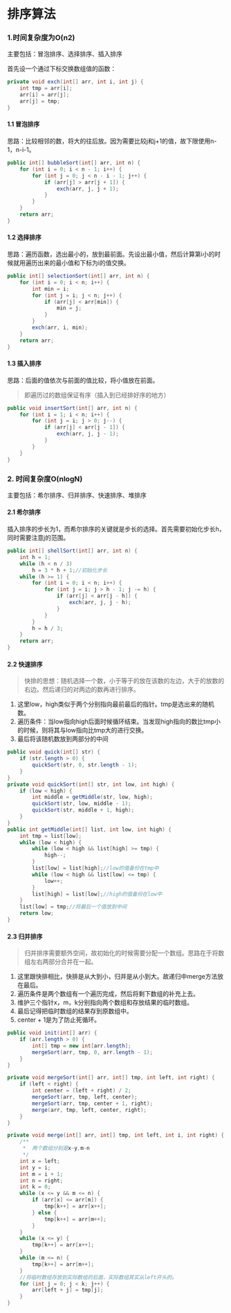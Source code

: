 # 排序算法

### 1.时间复杂度为O(n2)
主要包括：冒泡排序、选择排序、插入排序

首先设一个通过下标交换数组值的函数：
```java
private void exch(int[] arr, int i, int j) {
    int tmp = arr[i];
    arr[i] = arr[j];
    arr[j] = tmp;
}
```

#### 1.1 冒泡排序
思路：比较相邻的数，将大的往后放。因为需要比较j和j+1的值，故下限使用n-1，n-i-1。
```java
public int[] bubbleSort(int[] arr, int n) {
    for (int i = 0; i < n - 1; i++) {
        for (int j = 0; j < n - i - 1; j++) {
            if (arr[j] > arr[j + 1]) {
                exch(arr, j, j + 1);
            }
        }
    }
    return arr;
}
```
#### 1.2 选择排序
思路：遍历函数，选出最小的，放到最前面。先设出最小值，然后计算第i小的时候就用遍历出来的最小值和下标为i的值交换。
```java
public int[] selectionSort(int[] arr, int n) {
    for (int i = 0; i < n; i++) {
        int min = i;
        for (int j = i; j < n; j++) {
            if (arr[j] < arr[min]) {
                min = j;
            }
        }
        exch(arr, i, min);
    }
    return arr;
}
```
#### 1.3 插入排序
思路：后面的值依次与前面的值比较，将小值放在前面。
> 即遍历过的数组保证有序（插入到已经排好序的地方）

```java
public void insertSort(int[] arr, int n) {
    for (int i = 1; i < n; i++) {
        for (int j = i; j > 0; j--) {
            if (arr[j] < arr[j - 1]) {
                exch(arr, j, j - 1);
            }
        }
    }
}
```
### 2. 时间复杂度O(nlogN)
主要包括：希尔排序、归并排序、快速排序、堆排序

#### 2.1 希尔排序
插入排序的步长为1，而希尔排序的关键就是步长的选择。首先需要初始化步长h，同时需要注意j的范围。

```java
public int[] shellSort(int[] arr, int n) {
    int h = 1;
    while (h < n / 3)
        h = 3 * h + 1;//初始化步长
    while (h >= 1) {
        for (int i = 0; i < n; i++) {
            for (int j = i; j > h - 1; j -= h) {
                if (arr[j] < arr[j - h]) {
                    exch(arr, j, j - h);
                }
            }
        }
        h = h / 3;
    }
    return arr;
}
```

#### 2.2 快速排序
> 快排的思想：随机选择一个数，小于等于的放在该数的左边，大于的放数的右边。然后递归的对两边的数再进行排序。

1. 这里low，high类似于两个分别指向最前最后的指针。tmp是选出来的随机数。
2. 遍历条件：当low指向high后面时候循环结束。当发现high指向的数比tmp小的时候，则将其与low指向比tmp大的进行交换。
3. 最后将该随机数放到两部分的中间

```java
public void quick(int[] str) {
    if (str.length > 0) {
        quickSort(str, 0, str.length - 1);
    }
}
private void quickSort(int[] str, int low, int high) {
    if (low < high) {
        int middle = getMiddle(str, low, high);
        quickSort(str, low, middle - 1);
        quickSort(str, middle + 1, high);
    }
}
public int getMiddle(int[] list, int low, int high) {
    int tmp = list[low];
    while (low < high) {
        while (low < high && list[high] >= tmp) {
            high--;
        }
        list[low] = list[high];//low的值备份在tmp中
        while (low < high && list[low] <= tmp) {
            low++;
        }
        list[high] = list[low];//high的值备份在low中
    }
    list[low] = tmp;//将最后一个值放到中间
    return low;
}
```

#### 2.3 归并排序
> 归并排序需要额外空间，故初始化的时候需要分配一个数组。思路在于将数组左右两部分合并在一起。

1. 这里跟快排相比，快排是从大到小，归并是从小到大。故递归中merge方法放在最后。
2. 遍历条件是两个数组有一个遍历完成，然后将剩下数组的补充上去。
3. 维护三个指针x，m，k分别指向两个数组和存放结果的临时数组。
4. 最后记得把临时数组的结果存到原数组中。
5. center + 1是为了防止死循环。

```java
public void init(int[] arr) {
    if (arr.length > 0) {
        int[] tmp = new int[arr.length];
        mergeSort(arr, tmp, 0, arr.length - 1);
    }
}

private void mergeSort(int[] arr, int[] tmp, int left, int right) {
    if (left < right) {
        int center = (left + right) / 2;
        mergeSort(arr, tmp, left, center);
        mergeSort(arr, tmp, center + 1, right);
        merge(arr, tmp, left, center, right);
    }
}

private void merge(int[] arr, int[] tmp, int left, int i, int right) {
    /**
     *  两个数组分别是x~y,m~n
     */
    int x = left;
    int y = i;
    int m = i + 1;
    int n = right;
    int k = 0;
    while (x <= y && m <= n) {
        if (arr[x] <= arr[m]) {
            tmp[k++] = arr[x++];
        } else {
            tmp[k++] = arr[m++];
        }
    }
    while (x <= y) {
        tmp[k++] = arr[x++];
    }
    while (m <= n) {
        tmp[k++] = arr[m++];
    }
    //将临时数组存放到实际数组的后面，实际数组其实从left开头的。
    for (int j = 0; j < k; j++) {
        arr[left + j] = tmp[j];
    }
}
```
